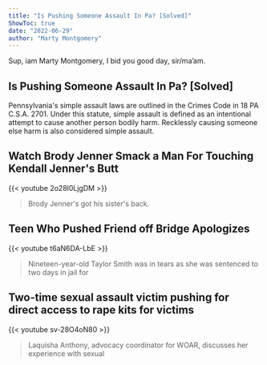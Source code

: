 ```yaml
---
title: "Is Pushing Someone Assault In Pa? [Solved]"
ShowToc: true 
date: "2022-06-29"
author: "Marty Montgomery" 
---
```


Sup, iam Marty Montgomery, I bid you good day, sir/ma’am.
## Is Pushing Someone Assault In Pa? [Solved]
Pennsylvania's simple assault laws are outlined in the Crimes Code in 18 PA C.S.A. 2701. Under this statute, simple assault is defined as an intentional attempt to cause another person bodily harm. Recklessly causing someone else harm is also considered simple assault.

## Watch Brody Jenner Smack a Man For Touching Kendall Jenner's Butt
{{< youtube 2o28l0LjgDM >}}
>Brody Jenner's got his sister's back.

## Teen Who Pushed Friend off Bridge Apologizes
{{< youtube t6aN6DA-LbE >}}
>Nineteen-year-old Taylor Smith was in tears as she was sentenced to two days in jail for 

## Two-time sexual assault victim pushing for direct access to rape kits for victims
{{< youtube sv-28O4oN80 >}}
>Laquisha Anthony, advocacy coordinator for WOAR, discusses her experience with sexual 

